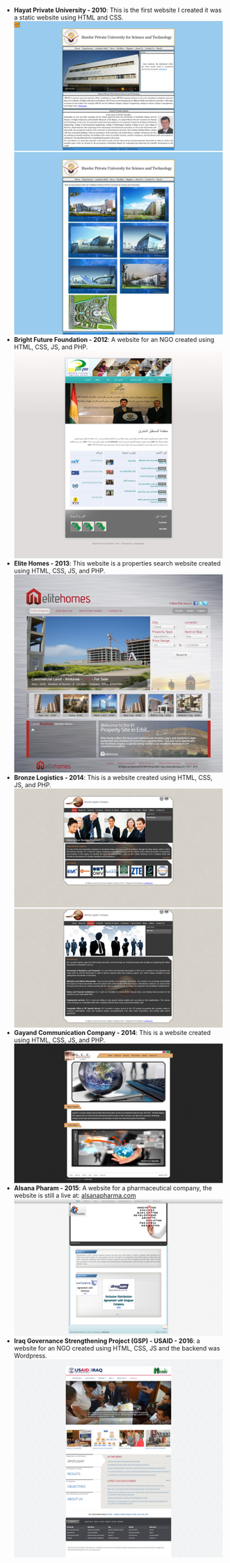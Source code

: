 - **Hayat Private University - 2010**: This is the first website I created it was a static website using HTML and CSS.
  ![Image](https://github.com/omernomer/Projects/blob/main/Old%20Websites/images/hpust.png)
  ![Image](https://github.com/omernomer/Projects/blob/main/Old%20Websites/images/hpust2.png)
- **Bright Future Foundation - 2012**: A website for an NGO created using HTML, CSS, JS, and PHP.
  ![Image](https://github.com/omernomer/Projects/blob/main/Old%20Websites/images/bff.png)
- **Elite Homes - 2013**: This website is a properties search website created using HTML, CSS, JS, and PHP.
  ![Image](https://github.com/omernomer/Projects/blob/main/Old%20Websites/images/elitehomes.png)
- **Bronze Logistics - 2014**: This is a website created using HTML, CSS, JS, and PHP.
  ![Image](https://github.com/omernomer/Projects/blob/main/Old%20Websites/images/bronzeLogistics2.png)
  ![Image](https://github.com/omernomer/Projects/blob/main/Old%20Websites/images/bronzeLogistics.png)
- **Gayand Communication Company - 2014**: This is a website created using HTML, CSS, JS, and PHP.
  ![Image](https://github.com/omernomer/Projects/blob/main/Old%20Websites/images/gyand.png)
- **Alsana Pharam - 2015**: A website for a pharmaceutical company, the website is still a live at: [alsanapharma.com](http://alsanapharma.com/)
  ![Image](https://github.com/omernomer/Projects/blob/main/Old%20Websites/images/alsanapharma.png)
- **Iraq Governance Strengthening Project (GSP) - USAID - 2016**: a website for an NGO created using HTML, CSS, JS and the backend was Wordpress.
  ![Image](https://github.com/omernomer/Projects/blob/main/Old%20Websites/images/gsp.png)
